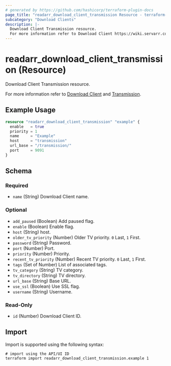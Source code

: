 ```yaml
---
# generated by https://github.com/hashicorp/terraform-plugin-docs
page_title: "readarr_download_client_transmission Resource - terraform-provider-readarr"
subcategory: "Download Clients"
description: |-
  Download Client Transmission resource.
  For more information refer to Download Client https://wiki.servarr.com/readarr/settings#download-clients and Transmission https://wiki.servarr.com/readarr/supported#transmission.
---
```


# readarr_download_client_transmission (Resource)

<!-- subcategory:Download Clients -->Download Client Transmission resource.
For more information refer to [Download Client](https://wiki.servarr.com/readarr/settings#download-clients) and [Transmission](https://wiki.servarr.com/readarr/supported#transmission).

## Example Usage

```terraform
resource "readarr_download_client_transmission" "example" {
  enable   = true
  priority = 1
  name     = "Example"
  host     = "transmission"
  url_base = "/transmission/"
  port     = 9091
}
```

<!-- schema generated by tfplugindocs -->
## Schema

### Required

- `name` (String) Download Client name.

### Optional

- `add_paused` (Boolean) Add paused flag.
- `enable` (Boolean) Enable flag.
- `host` (String) host.
- `older_tv_priority` (Number) Older TV priority. `0` Last, `1` First.
- `password` (String) Password.
- `port` (Number) Port.
- `priority` (Number) Priority.
- `recent_tv_priority` (Number) Recent TV priority. `0` Last, `1` First.
- `tags` (Set of Number) List of associated tags.
- `tv_category` (String) TV category.
- `tv_directory` (String) TV directory.
- `url_base` (String) Base URL.
- `use_ssl` (Boolean) Use SSL flag.
- `username` (String) Username.

### Read-Only

- `id` (Number) Download Client ID.

## Import

Import is supported using the following syntax:

```shell
# import using the API/UI ID
terraform import readarr_download_client_transmission.example 1
```
